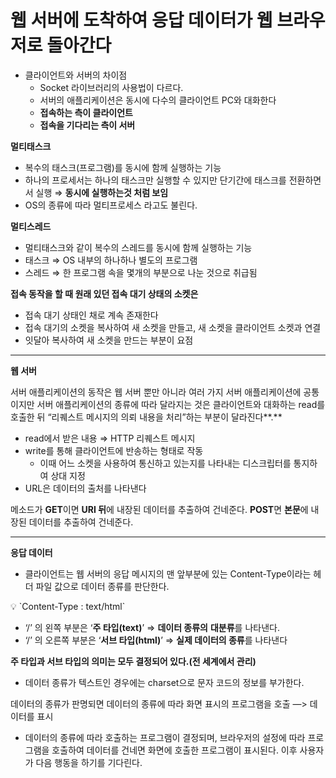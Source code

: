 # 웹 서버에 도착하여 응답 데이터가 웹 브라우저로 돌아간다

- 클라이언트와 서버의 차이점
    - Socket 라이브러리의 사용법이 다르다.
    - 서버의 애플리케이션은 동시에 다수의 클라이언트 PC와 대화한다
    - **접속하는 측이 클라이언트**
    - **접속을 기다리는 측이 서버**

**멀티태스크**

- 복수의 태스크(프로그램)를 동시에 함께 실행하는 기능
- 하나의 프로세서는 하나의 태스크만 실행할 수 있지만 단기간에 태스크를 전환하면서 실행 ⇒ **동시에 실행하는것 처럼 보임**
- OS의 종류에 따라 멀티프로세스 라고도 불린다.

**멀티스레드**

- 멀티태스크와 같이 복수의 스레드를 동시에 함께 실행하는 기능
- 태스크 ⇒ OS 내부의 하나하나 별도의 프로그램
- 스레드 ⇒ 한 프로그램 속을 몇개의 부분으로 나눈 것으로 취급됨

**접속 동작을 할 때 원래 있던 접속 대기 상태의 소켓은**

- 접속 대기 상태인 채로 계속 존재한다
- 접속 대기의 소켓을 복사하여 새 소켓을 만들고, 새 소켓을 클라이언트 소켓과 연결
- 잇달아 복사하여 새 소켓을 만드는 부분이 요점

---

**웹 서버**

서버 애플리케이션의 동작은 웹 서버 뿐만 아니라 여러 가지 서버 애플리케이션에 공통이지만 서버 애플리케이션의 종류에 따라 달라지는 것은 클라이언트와 대화하는 read를 호출한 뒤 “리퀘스트 메시지의 의뢰 내용을 처리”하는 부분이 달라진다**.**

- read에서 받은 내용 ⇒ HTTP 리퀘스트 메시지
- write를 통해 클라이언트에 반송하는 형태로 작동
    - 이때 어느 소켓을 사용하여 통신하고 있는지를 나타내는 디스크립터를 통지하여 상대 지정
- URL은 데이터의 출처를 나타낸다

메소드가 **GET**이면 **URI 뒤**에 내장된 데이터를 추출하여 건네준다. **POST**면 **본문**에 내장된 데이터를 추출하여 건네준다.

---

**응답 데이터**

- 클라이언트는 웹 서버의 응답 메시지의 맨 앞부분에 있는 Content-Type이라는 헤더 파일 값으로 데이터 종류를 판단한다.

<aside>
💡 `Content-Type : text/html`

- ‘/’ 의 왼쪽 부분은 ‘**주 타입(text)**’ ⇒ **데이터 종류의** **대분류**를 나타낸다.
-  ‘/’ 의 오른쪽 부분은 ‘**서브 타입(html)**’ ⇒ **실제 데이터의 종류**를 나타낸다

**주 타입과 서브 타입의 의미는 모두 결정되어 있다.(전 세계에서 관리)**

</aside>

- 데이터 종류가 텍스트인 경우에는 charset으로 문자 코드의 정보를 부가한다.

데이터의 종류가 판명되면 데이터의 종류에 따라 화면 표시의 프로그램을 호출 —> 데이터를 표시

- 데이터의 종류에 따라 호출하는 프로그램이 결정되며, 브라우저의 설정에 따라 프로그램을 호출하여 데이터를 건네면 화면에 호출한 프로그램이 표시된다. 이후 사용자가 다음 행동을 하기를 기다린다.